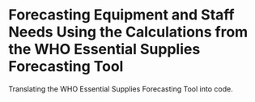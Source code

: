 # Forecasting Equipment and Staff Needs Using the Calculations from the WHO Essential Supplies Forecasting Tool

Translating the WHO Essential Supplies Forecasting Tool into code.
